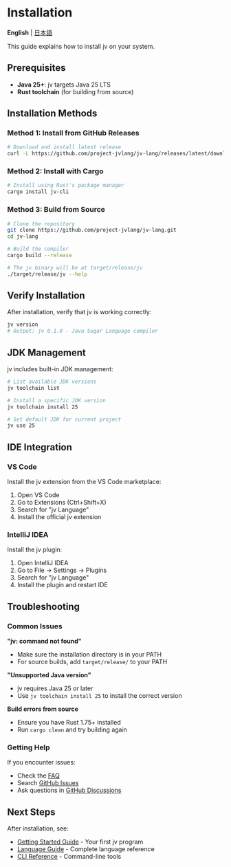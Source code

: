 # Installation


**English** | [日本語](../installation.md)

This guide explains how to install jv on your system.

## Prerequisites

- **Java 25+**: jv targets Java 25 LTS
- **Rust toolchain** (for building from source)

## Installation Methods

### Method 1: Install from GitHub Releases

```bash
# Download and install latest release
curl -L https://github.com/project-jvlang/jv-lang/releases/latest/download/install.sh | sh
```

### Method 2: Install with Cargo

```bash
# Install using Rust's package manager
cargo install jv-cli
```

### Method 3: Build from Source

```bash
# Clone the repository
git clone https://github.com/project-jvlang/jv-lang.git
cd jv-lang

# Build the compiler
cargo build --release

# The jv binary will be at target/release/jv
./target/release/jv --help
```

## Verify Installation

After installation, verify that jv is working correctly:

```bash
jv version
# Output: jv 0.1.0 - Java Sugar Language compiler
```

## JDK Management

jv includes built-in JDK management:

```bash
# List available JDK versions
jv toolchain list

# Install a specific JDK version
jv toolchain install 25

# Set default JDK for current project
jv use 25
```

## IDE Integration

### VS Code

Install the jv extension from the VS Code marketplace:
1. Open VS Code
2. Go to Extensions (Ctrl+Shift+X)
3. Search for "jv Language"
4. Install the official jv extension

### IntelliJ IDEA

Install the jv plugin:
1. Open IntelliJ IDEA
2. Go to File → Settings → Plugins
3. Search for "jv Language"
4. Install the plugin and restart IDE

## Troubleshooting

### Common Issues

**"jv: command not found"**
- Make sure the installation directory is in your PATH
- For source builds, add `target/release/` to your PATH

**"Unsupported Java version"**
- jv requires Java 25 or later
- Use `jv toolchain install 25` to install the correct version

**Build errors from source**
- Ensure you have Rust 1.75+ installed
- Run `cargo clean` and try building again

### Getting Help

If you encounter issues:
- Check the [FAQ](https://github.com/project-jvlang/jv-lang/wiki/FAQ)
- Search [GitHub Issues](https://github.com/project-jvlang/jv-lang/issues)
- Ask questions in [GitHub Discussions](https://github.com/project-jvlang/jv-lang/discussions)

## Next Steps

After installation, see:
- [Getting Started Guide](getting-started.md) - Your first jv program
- [Language Guide](language-guide.md) - Complete language reference
- [CLI Reference](cli-reference.md) - Command-line tools